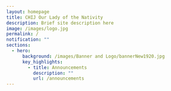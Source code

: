```yaml
---
layout: homepage
title: CHIJ Our Lady of the Nativity
description: Brief site description here
image: /images/logo.jpg
permalink: /
notification: ""
sections:
  - hero:
      background: /images/Banner and Logo/bannerNew1920.jpg
      key_highlights:
        - title: Announcements
          description: ""
          url: /announcements
---
```

